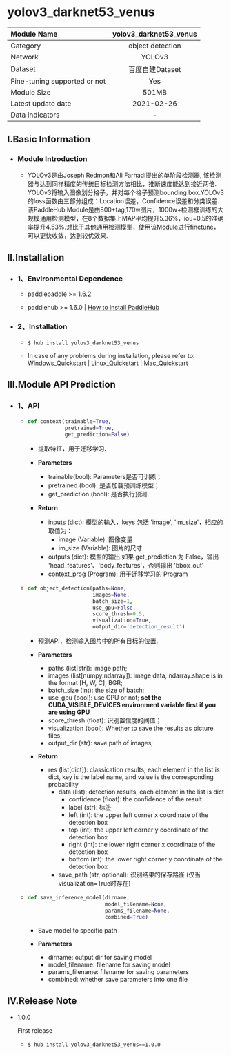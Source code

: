 # yolov3_darknet53_venus

|Module Name|yolov3_darknet53_venus|
| :--- | :---: |
|Category|object detection|
|Network|YOLOv3|
|Dataset|百度自建Dataset|
|Fine-tuning supported or not|Yes|
|Module Size|501MB|
|Latest update date|2021-02-26|
|Data indicators|-|


## I.Basic Information

- ### Module Introduction

  - YOLOv3是由Joseph Redmon和Ali Farhadi提出的单阶段检测器, 该检测器与达到同样精度的传统目标检测方法相比，推断速度能达到接近两倍. YOLOv3将输入图像划分格子，并对每个格子预测bounding box.YOLOv3的loss函数由三部分组成：Location误差，Confidence误差和分类误差.该PaddleHub Module是由800+tag,170w图片，1000w+检测框训练的大规模通用检测模型，在8个数据集上MAP平均提升5.36%，iou=0.5的准确率提升4.53%.对比于其他通用检测模型，使用该Module进行finetune，可以更快收敛，达到较优效果.


## II.Installation

- ### 1、Environmental Dependence  

  - paddlepaddle >= 1.6.2  

  - paddlehub >= 1.6.0  | [How to install PaddleHub]()  

- ### 2、Installation

  - ```shell
    $ hub install yolov3_darknet53_venus
    ```
  - In case of any problems during installation, please refer to: [Windows_Quickstart]() | [Linux_Quickstart]() | [Mac_Quickstart]()

## III.Module API Prediction

- ### 1、API

  - ```python
    def context(trainable=True,
                pretrained=True,
                get_prediction=False)
    ```

    - 提取特征，用于迁移学习.

    - **Parameters**

      - trainable(bool): Parameters是否可训练；<br/>
      - pretrained (bool): 是否加载预训练模型；<br/>
      - get\_prediction (bool): 是否执行预测.

    - **Return**
      - inputs (dict): 模型的输入，keys 包括 'image', 'im\_size'，相应的取值为：
        - image (Variable): 图像变量
        - im\_size (Variable): 图片的尺寸
      - outputs (dict): 模型的输出.如果 get\_prediction 为 False，输出 'head\_features'、'body\_features'，否则输出 'bbox\_out'
      - context\_prog (Program): 用于迁移学习的 Program

  - ```python
    def object_detection(paths=None,
                         images=None,
                         batch_size=1,
                         use_gpu=False,
                         score_thresh=0.5,
                         visualization=True,
                         output_dir='detection_result')
    ```

    - 预测API，检测输入图片中的所有目标的位置.

    - **Parameters**

      - paths (list[str]): image path;
      - images (list\[numpy.ndarray\]): image data, ndarray.shape is in the format [H, W, C], BGR;
      - batch_size (int): the size of batch;
      - use_gpu (bool): use GPU or not; **set the CUDA_VISIBLE_DEVICES environment variable first if you are using GPU**
      - score\_thresh (float): 识别置信度的阈值；<br/>
      - visualization (bool): Whether to save the results as picture files;
      - output_dir (str): save path of images;

    - **Return**

      - res (list\[dict\]): classication results, each element in the list is dict, key is the label name, and value is the corresponding probability
        - data (list): detection results, each element in the list is dict
          - confidence (float): the confidence of the result
          - label (str): 标签
          - left (int): the upper left corner x coordinate of the detection box
          - top (int): the upper left corner y coordinate of the detection box
          - right (int): the lower right corner x coordinate of the detection box
          - bottom (int): the lower right corner y coordinate of the detection box
        - save\_path (str, optional): 识别结果的保存路径 (仅当visualization=True时存在)

  - ```python
    def save_inference_model(dirname,
                             model_filename=None,
                             params_filename=None,
                             combined=True)
    ```
    - Save model to specific path

    - **Parameters**

      - dirname: output dir for saving model
      - model\_filename: filename for saving model
      - params\_filename: filename for saving parameters
      - combined: whether save parameters into one file




## IV.Release Note

* 1.0.0

  First release
  - ```shell
    $ hub install yolov3_darknet53_venus==1.0.0
    ```
